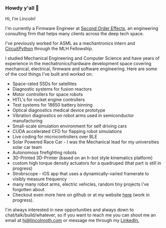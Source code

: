 ### Howdy y'all 👋

Hi, I'm Lincoln!

I'm currently a Firmware Engineer at [Second Order Effects](https://soeffects.com/), an engineering consulting firm that helps many clients across the deep tech space.

I've previously worked for ASML as a mechantronics intern and [CircuitPython](https://github.com/adafruit/CircuitPython) through the MLH Fellowship.

I studied Mechanical Engineering and Computer Science and have years of experience in the mechatronics/hardware development space covering mechanical, electrical, firmware and software engineering.
Here are some of the cool things I've built and worked on:
- Space-rated SSDs for satellites
- Diagnostic systems for fusion reactors
- Motor controllers for space robots
- HITL's for rocket engine controllers
- Test systems for 18650 battery binning
- Optical diagnostics medical device prototype
- Vibration diagnostics on robot arms used in semiconductor manufacturing
- Small-scale simulation environment for self driving cars
- CUDA accelerated CFD for flapping robot simulations
- Live coding for microcontrollers over BLE
- Solar Powered Race Car - I was the Mechanical lead for my universities solar car team
- Autonomous firefighting robots
- 3D-Printed 3D-Printer (based on an h-bot style kinematics platform)
- custom high torque density actuators for a quadruped (that part is still in progress)
- Strobrscope - iOS app that uses a dynamically-varied framerate to visibly measure frequency
- many many robot arms, electric vehicles, random tiny projects i've forgotten about
- Checkout even more here on github or at my website [here](https://lincolnroth.com) (work in progress). 

I'm always interested in new opportunities and always down to chat/talk/build/whatever, so if you want to reach me you can shoot me an email at [hi@lincolnroth.com](mailto:hi@lincolnroth.com) or message me through my [LinkedIn.](https://www.linkedin.com/in/lincoln-roth/)


